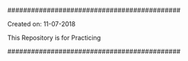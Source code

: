 ############################################

Created on: 11-07-2018

This Repository is for Practicing


############################################
